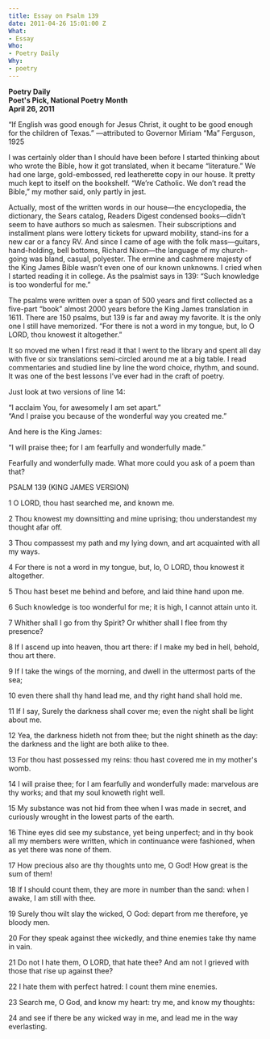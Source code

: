 ```yaml
---
title: Essay on Psalm 139
date: 2011-04-26 15:01:00 Z
What:
- Essay
Who:
- Poetry Daily
Why:
- poetry
---
```


**Poetry Daily**  
**Poet's Pick, National Poetry Month**  
**April 26, 2011**

“If English was good enough for Jesus Christ, it ought to be good enough for
the children of Texas.”
                                  —attributed to Governor Miriam “Ma” Ferguson, 1925

I was certainly older than I should have been before I started thinking about who wrote the Bible, how it got translated, when it became “literature.” We had one large, gold-embossed, red leatherette copy in our house. It pretty much kept to itself on the bookshelf.  “We’re Catholic.  We don’t read the Bible,” my mother said, only partly in jest.

Actually, most of the written words in our house—the encyclopedia, the dictionary, the Sears catalog, Readers Digest condensed books—didn’t seem to have authors so much as salesmen.  Their subscriptions and installment plans were lottery tickets for upward mobility, stand-ins for a new car or a fancy RV. And since I came of age with the folk mass—guitars, hand-holding, bell bottoms, Richard Nixon—the language of my church-going was bland, casual, polyester.  The ermine and cashmere majesty of the King James Bible wasn’t even one of our known unknowns.  I cried when I started reading it in college.  As the psalmist says in 139:  “Such knowledge is too wonderful for me.”

The psalms were written over a span of 500 years and first collected as a five-part “book” almost 2000 years before the King James translation in 1611.  There are 150 psalms, but 139 is far and away my favorite.  It is the only one I still have memorized.  “For there is not a word in my tongue, but, lo O LORD, thou knowest it altogether.”

It so moved me when I first read it that I went to the library and spent all day with five or six translations semi-circled around me at a big table.  I read commentaries and studied line by line the word choice, rhythm, and sound.  It was one of the best lessons I’ve ever had in the craft of poetry. 

Just look at two versions of line 14:

“I acclaim You, for awesomely I am set apart.”  
“And I praise you because of the wonderful way you created me.”

And here is the King James:

“I will praise thee; for I am fearfully and wonderfully made.” 

Fearfully and wonderfully made.  What more could you ask of a poem than that?


PSALM 139 (KING JAMES VERSION)

1 O LORD, thou hast searched me, and known me.

2 Thou knowest my downsitting and mine uprising; thou understandest my thought afar off.

3 Thou compassest my path and my lying down, and art acquainted with all my ways.

4 For there is not a word in my tongue, but, lo, O LORD, thou knowest it altogether.

5 Thou hast beset me behind and before, and laid thine hand upon me.

6 Such knowledge is too wonderful for me; it is high, I cannot attain unto it.

7 Whither shall I go from thy Spirit? Or whither shall I flee from thy presence?

8 If I ascend up into heaven, thou art there: if I make my bed in hell, behold, thou art there.

9 If I take the wings of the morning, and dwell in the uttermost parts of the sea;

10 even there shall thy hand lead me, and thy right hand shall hold me.

11 If I say, Surely the darkness shall cover me; even the night shall be light about me.

12 Yea, the darkness hideth not from thee; but the night shineth as the day: the darkness and the light
       	 are both alike to thee.

13 For thou hast possessed my reins: thou hast covered me in my mother's womb.

14 I will praise thee; for I am fearfully and wonderfully made: marvelous are thy works; and that
       	 my soul knoweth right well.

15 My substance was not hid from thee when I was made in secret, and curiously wrought in the
        	 lowest parts of the earth.

16 Thine eyes did see my substance, yet being unperfect; and in thy book all my members were
        	 written, which in continuance were fashioned, when as yet there was none of them.

17 How precious also are thy thoughts unto me, O God! How great is the sum of them!

18 If I should count them, they are more in number than the sand: when I awake, I am still with thee.

19 Surely thou wilt slay the wicked, O God: depart from me therefore, ye bloody men.

20 For they speak against thee wickedly, and thine enemies take thy name in vain.

21 Do not I hate them, O LORD, that hate thee? And am not I grieved with those that rise up against thee?

22 I hate them with perfect hatred: I count them mine enemies.

23 Search me, O God, and know my heart: try me, and know my thoughts:

24 and see if there be any wicked way in me, and lead me in the way everlasting.
